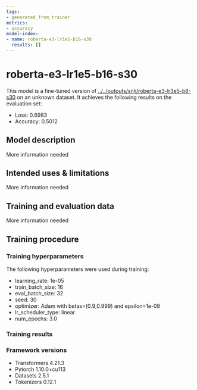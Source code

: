 ```yaml
---
tags:
- generated_from_trainer
metrics:
- accuracy
model-index:
- name: roberta-e3-lr1e5-b16-s30
  results: []
---
```


<!-- This model card has been generated automatically according to the information the Trainer had access to. You
should probably proofread and complete it, then remove this comment. -->

# roberta-e3-lr1e5-b16-s30

This model is a fine-tuned version of [../../outputs/snli/roberta-e3-lr3e5-b8-s30](https://huggingface.co/../../outputs/snli/roberta-e3-lr3e5-b8-s30) on an unknown dataset.
It achieves the following results on the evaluation set:
- Loss: 0.6983
- Accuracy: 0.5012

## Model description

More information needed

## Intended uses & limitations

More information needed

## Training and evaluation data

More information needed

## Training procedure

### Training hyperparameters

The following hyperparameters were used during training:
- learning_rate: 1e-05
- train_batch_size: 16
- eval_batch_size: 32
- seed: 30
- optimizer: Adam with betas=(0.9,0.999) and epsilon=1e-08
- lr_scheduler_type: linear
- num_epochs: 3.0

### Training results



### Framework versions

- Transformers 4.21.3
- Pytorch 1.10.0+cu113
- Datasets 2.5.1
- Tokenizers 0.12.1
